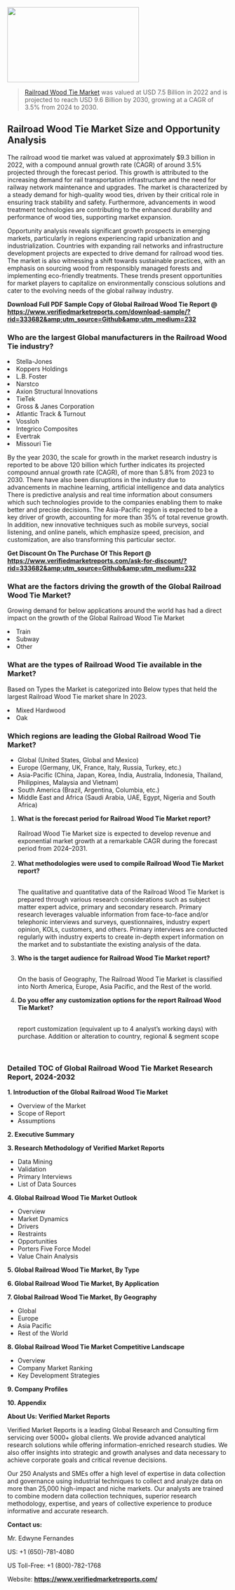 <img src="https://ffe5etoiles.com/wp-content/uploads/2024/12/MST1-300x171.png" alt="" width="300" height="171" class="alignnone size-medium wp-image-20088" /><blockquote><p><p><a href="https://www.verifiedmarketreports.com/download-sample/?rid=333682&utm_source=Github&utm_medium=232" target="_blank">Railroad Wood Tie Market</a> was valued at USD 7.5 Billion in 2022 and is projected to reach USD 9.6 Billion by 2030, growing at a CAGR of 3.5% from 2024 to 2030.</p></blockquote><p><h2>Railroad Wood Tie Market Size and Opportunity Analysis</h2><p>The railroad wood tie market was valued at approximately $9.3 billion in 2022, with a compound annual growth rate (CAGR) of around 3.5% projected through the forecast period. This growth is attributed to the increasing demand for rail transportation infrastructure and the need for railway network maintenance and upgrades. The market is characterized by a steady demand for high-quality wood ties, driven by their critical role in ensuring track stability and safety. Furthermore, advancements in wood treatment technologies are contributing to the enhanced durability and performance of wood ties, supporting market expansion.</p><p>Opportunity analysis reveals significant growth prospects in emerging markets, particularly in regions experiencing rapid urbanization and industrialization. Countries with expanding rail networks and infrastructure development projects are expected to drive demand for railroad wood ties. The market is also witnessing a shift towards sustainable practices, with an emphasis on sourcing wood from responsibly managed forests and implementing eco-friendly treatments. These trends present opportunities for market players to capitalize on environmentally conscious solutions and cater to the evolving needs of the global railway industry.</p></p><p class=""><strong>Download Full PDF Sample Copy of Global Railroad Wood Tie Report @ <a href="https://www.verifiedmarketreports.com/download-sample/?rid=333682&amp;utm_source=Github&amp;utm_medium=232" target="_blank">https://www.verifiedmarketreports.com/download-sample/?rid=333682&amp;utm_source=Github&amp;utm_medium=232</a></strong></p><h3 id="" class="">Who are the largest Global manufacturers in the Railroad Wood Tie industry?</h3><p><li>Stella-Jones</li><li> Koppers Holdings</li><li> L.B. Foster</li><li> Narstco</li><li> Axion Structural Innovations</li><li> TieTek</li><li> Gross & Janes Corporation</li><li> Atlantic Track & Turnout</li><li> Vossloh</li><li> Integrico Composites</li><li> Evertrak</li><li> Missouri Tie</li></p><div class=""><div class="" dir="" data-message-author-role="" data-message-id="" data-message-model-slug=""><div class=""><div class=""><div class=""><div class="" dir="" data-message-author-role="" data-message-id="" data-message-model-slug=""><div class=""><div class=""><p>By the year 2030, the scale for growth in the market research industry is reported to be above 120 billion which further indicates its projected compound annual growth rate (CAGR), of more than 5.8% from 2023 to 2030. There have also been disruptions in the industry due to advancements in machine learning, artificial intelligence and data analytics There is predictive analysis and real time information about consumers which such technologies provide to the companies enabling them to make better and precise decisions. The Asia-Pacific region is expected to be a key driver of growth, accounting for more than 35% of total revenue growth. In addition, new innovative techniques such as mobile surveys, social listening, and online panels, which emphasize speed, precision, and customization, are also transforming this particular sector.</p><p><strong>Get Discount On The Purchase Of This Report @&nbsp; <a href="https://www.verifiedmarketreports.com/ask-for-discount/?rid=333682&amp;utm_source=Github&amp;utm_medium=232" target="_blank">https://www.verifiedmarketreports.com/ask-for-discount/?rid=333682&amp;utm_source=Github&amp;utm_medium=232</a></strong></p></div></div></div></div></div></div></div></div><h3 id="" class="">What are the factors driving the growth of the Global Railroad Wood Tie Market?</h3><p id="" class="">Growing demand for below applications around the world has had a direct impact on the growth of the Global Railroad Wood Tie Market</p><p id="" class=""><li>Train</li><li> Subway</li><li> Other</li></p><h3 id="" class="">What are the types of Railroad Wood Tie available in the Market?</h3><p id="" class="">Based on Types the Market is categorized into Below types that held the largest Railroad Wood Tie market share In 2023.</p><p id="" class=""><li>Mixed Hardwood</li><li> Oak</li></p><h3 id="" class="">Which regions are leading the Global Railroad Wood Tie Market?</h3><ul><li>Global (United States, Global and Mexico)</li><li>Europe (Germany, UK, France, Italy, Russia, Turkey, etc.)</li><li>Asia-Pacific (China, Japan, Korea, India, Australia, Indonesia, Thailand, Philippines, Malaysia and Vietnam)</li><li>South America (Brazil, Argentina, Columbia, etc.)</li><li>Middle East and Africa (Saudi Arabia, UAE, Egypt, Nigeria and South Africa)</li></ul><p><ol><li><strong>What is the forecast period for Railroad Wood Tie Market report?<br /></strong><br /><span data-sheets-root="1" data-sheets-value="{&quot;1&quot;:2,&quot;2&quot;:&quot;XXXX size is expected to develop revenue and exponential market growth at a remarkable CAGR during the forecast period from 2024&ndash;2030.&quot;}" data-sheets-userformat="{&quot;2&quot;:12674,&quot;4&quot;:{&quot;1&quot;:2,&quot;2&quot;:16776960},&quot;10&quot;:2,&quot;11&quot;:0,&quot;15&quot;:&quot;Arial&quot;,&quot;16&quot;:12}">Railroad Wood Tie Market size is expected to develop revenue and exponential market growth at a remarkable CAGR during the forecast period from 2024&ndash;2031.</span><br /><br /></li><li><strong>What methodologies were used to compile Railroad Wood Tie Market report?<br /><br /></strong><p>The qualitative and quantitative data of the&nbsp;Railroad Wood Tie Market is prepared through various research considerations such as subject matter expert advice, primary and secondary research. Primary research leverages valuable information from face-to-face and/or telephonic interviews and surveys, questionnaires, industry expert opinion, KOLs, customers, and others. Primary interviews are conducted regularly with industry experts to create in-depth expert information on the market and to substantiate the existing analysis of the data.&nbsp;</p></li><li><strong>Who is the target audience for Railroad Wood Tie Market report?<br /><br /></strong><p>On the basis of Geography, The&nbsp;Railroad Wood Tie Market is classified into North America, Europe, Asia Pacific, and the Rest of the world.</p></li><li><strong>Do you offer any customization options for the report Railroad Wood Tie Market?<br /><br /></strong><p>report customization (equivalent up to 4 analyst&rsquo;s working days) with purchase. Addition or alteration to country, regional &amp; segment scope</p><p>&nbsp;</p></li></ol></p><h3 id="" class="">Detailed TOC of Global Railroad Wood Tie Market Research Report, 2024-2032</h3><p id="" class=""><strong>1. Introduction of the Global Railroad Wood Tie Market</strong></p><ul><li>Overview of the Market</li><li>Scope of Report</li><li>Assumptions</li></ul><p id="" class=""><strong>2. Executive Summary</strong></p><p id="" class=""><strong>3. Research Methodology of&nbsp;Verified Market Reports</strong></p><ul><li>Data Mining</li><li>Validation</li><li>Primary Interviews</li><li>List of Data Sources</li></ul><p id="" class=""><strong>4. Global Railroad Wood Tie Market Outlook</strong></p><ul><li>Overview</li><li>Market Dynamics</li><li>Drivers</li><li>Restraints</li><li>Opportunities</li><li>Porters Five Force Model</li><li>Value Chain Analysis</li></ul><p id="" class=""><strong>5. Global Railroad Wood Tie Market, By&nbsp;Type</strong></p><p id="" class=""><strong>6. Global Railroad Wood Tie Market, By Application</strong></p><p id="" class=""><strong>7. Global Railroad Wood Tie Market, By Geography</strong></p><ul><li>Global</li><li>Europe</li><li>Asia Pacific</li><li>Rest of the World</li></ul><p id="" class=""><strong>8. Global Railroad Wood Tie Market Competitive Landscape</strong></p><ul><li>Overview</li><li>Company Market Ranking</li><li>Key Development Strategies</li></ul><p id="" class=""><strong>9. Company Profiles</strong></p><p id="" class=""><strong>10. Appendix</strong></p><p id="" class=""><strong>About Us: Verified Market Reports</strong></p><p id="" class="">Verified Market Reports is a leading Global Research and Consulting firm servicing over 5000+ global clients. We provide advanced analytical research solutions while offering information-enriched research studies. We also offer insights into strategic and growth analyses and data necessary to achieve corporate goals and critical revenue decisions.</p><p id="" class="">Our 250 Analysts and SMEs offer a high level of expertise in data collection and governance using industrial techniques to collect and analyze data on more than 25,000 high-impact and niche markets. Our analysts are trained to combine modern data collection techniques, superior research methodology, expertise, and years of collective experience to produce informative and accurate research.</p><p id="" class=""><strong>Contact us:</strong></p><p id="" class="">Mr. Edwyne Fernandes</p><p id="" class="">US: +1 (650)-781-4080</p><p id="" class="">US Toll-Free: +1 (800)-782-1768</p><p id="" class="">Website: <a target="" data-test-app-aware-link=""><strong>https://www.verifiedmarketreports.com/</strong></a></p>
